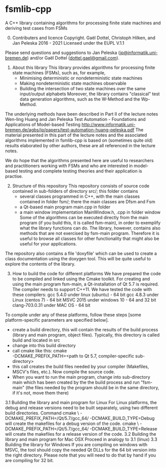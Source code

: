 # fsmlib-cpp
A C++ library containing algorithms for processing finite state machines and deriving test cases from FSMs

 0. Contributers and licence
 Copyright. Gaël Dottel, Christoph Hilken, and Jan Peleska 2016 - 2021
 Licensed under the EUPL V.1.1

 Please send questions and suggestions to 
        Jan Peleska (jp@informatik.uni-bremen.de) and/or 
        Gaël Dottel (dottel.gael@gmail.com).
 
 1. About this library
 This library provides algorithms for processing finite state machines (FSMs), such as, for example,
       - Minimising deterministic or nondeterministic state machines
       - Making nondeterministic state machines observable
       - Building the intersection of two state machines over the same input/output alphabets
 Moreover, the library contains "classical" test data generation algorithms, such as the W-Method and the Wp-Method.

 The underlying methods have been described in Part II of the lecture notes 
      Wen-ling Huang and Jan Peleska
      Test Automation - Foundations and Applications of Model-based Testing
      http://www.informatik.uni-bremen.de/agbs/jp/papers/test-automation-huang-peleska.pdf
 The material presented in this part of the lecture notes and the associated algorithms implemented in fsmlib-cpp is based on (sometimes quite old) results elaborated by other authors, these are all referenced in the lecture notes. 
 
 We do hope that the algorithms presented here are useful to researchers and practitioners working with FSMs and who are interested in model-based testing and complete testing theories and their application is practise.
 
 2. Structure of this repository
 This repository consists of source code contained in sub-folders of directory src/; this folder contains
    - several classes programmed in C++, with the main classes contained in folder fsm/;
      there the main classes are Dfsm and Fsm
    - a Qt-based main program main.cpp in folder
    - a main window implementation MainWindow.h, .cpp in folder window
 Some of the algorithms can be executed directly from the main program (if you build this, it is called fsm-main), in order to exemplify what the library functions can do. The library, however, contains also methods that are not exercised by fsm-main program. Therefore it is useful to browse all classes for other functionality that might also be useful for your applications.

The repository also contains a file 'doxyfile' which can be used to create a class documentation using the doxygen tool. This will be quite useful to explore the contents of the library.
 
 3. How to build the code for different platforms
 We have prepared the code to be compiled and linked using the Cmake toolkit. For creating and using the main program fsm-main, a Qt-installation of Qt 5.7 is required. The compiler needs to support C++11. We have tested the code with these compilers: 
   gcc 5.4.0 under linux (ubuntu) - 64 bit
   gcc 4.8.3 under Linux (centos 7) - 64 bit
   MSVC 2015 under windows 10 - 64 and 32 bit
   clang-703.0.31 under MAC OS - 64 bit

 To compile under any of these platforms, follow these steps [some platform-specific parameters are specified below].
   - create a build directory, this will contain the results of the build process (library and main program, object files).
     Typically, this directory is called build and located in src
   - change into this build directory
   - call cmake like this: 
        cmake <relative path from build directory to the src-directory> \
               -DCMAKE_PREFIX_PATH=<path to Qt 5.7, compiler-specific sub-directory>
   - this call creates the build files needed by your compiler (Makefiles, MSCV's files, etc.). Now compile the source code.
   - When you want to run the main program, change into sub-directory main which has been created by the
     the build process and run "fsm-main" (the files needed by the program should be in the same directory, if it's not, move them there) 


 3.1 Building the library and main program for Linux
     For Linux platforms, the debug and release versions need to be built separately, using two different
     build directories. Command
        cmake <relative path from debug build directory to the src-directory> \ 
                -DCMAKE_PREFIX_PATH=<absolute path to Qt>/Qt/5.7/gcc_64/ -DCMAKE_BUILD_TYPE=Debug
     will create the makefiles for a debug version of the code.
        cmake <relative path from debug build directory to the src-directory> \ 
                -DCMAKE_PREFIX_PATH=<absolute path to Qt>/Qt/5.7/gcc_64/ -DCMAKE_BUILD_TYPE=Release
     will create the makefiles for a release version of the code.
 3.2 Building the library and main program for Mac OSX
     Proceed in analogy to 3.1 (linux)
 3.3 Building the library for Windows
     If you are compiling on windows with MSVC, the tool should copy the needed Qt DLLs for the 64 bit version into the right directory. Please note that you will need to do that by hand if you are compiling for 32 bit.
